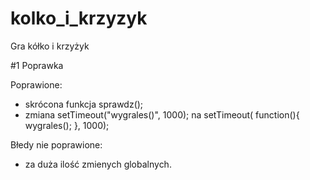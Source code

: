 # kolko_i_krzyzyk
Gra kółko i krzyżyk

#1 Poprawka

Poprawione:
  - skrócona funkcja sprawdz();
  - zmiana setTimeout("wygrales()", 1000); na setTimeout( function(){ wygrales(); }, 1000);
  

Błedy nie poprawione:
  - za duża ilość zmienych globalnych.

